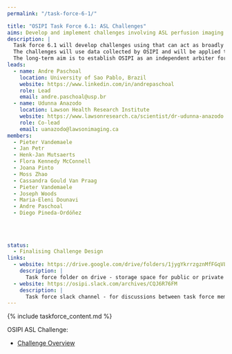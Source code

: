 ```yaml
---
permalink: "/task-force-6-1/"

title: "OSIPI Task Force 6.1: ASL Challenges"
aims: Develop and implement challenges involving ASL perfusion imaging analysis
description: |
  Task force 6.1 will develop challenges using that can act as broadly recognised benchmarks for perfusion software. This will include the development of metrics that quantify the performance of a perfusion analysis tool (eg. bias and precision on DROs, agreement with reference methods in-vivo, reproducibility on in-vivo data, processing time, etc).
  The challenges will use data collected by OSIPI and will be applied to the software tools listed in OSIPI in order to establish a set of benchmarks. 
  The long-term aim is to establish OSIPI as an independent arbiter for software solutions in perfusion imaging. 
leads:
  - name: Andre Paschoal
    location: University of Sao Pablo, Brazil
    website: https://www.linkedin.com/in/andrepaschoal
    role: Lead
    email: andre.paschoal@usp.br
  - name: Udunna Anazodo
    location: Lawson Health Research Institute
    website: https://www.lawsonresearch.ca/scientist/dr-udunna-anazodo
    role: Co-lead
    email: uanazodo@lawsonimaging.ca
members:
  - Pieter Vandemaele
  - Jan Petr
  - Henk-Jan Mutsaerts
  - Flora Kennedy McConnell
  - Joana Pinto
  - Moss Zhao
  - Cassandra Gould Van Praag
  - Pieter Vandemaele
  - Joseph Woods
  - Maria-Eleni Dounavi
  - Andre Paschoal
  - Diego Pineda-Ordóñez
  
  
  
  
status:
  - Finalising Challenge Design
links:
  - website: https://drive.google.com/drive/folders/1jygYkrrzgznMfFGqVL9Qjvpbbvmkj55q
    description: |
      Task force folder on drive - storage space for public or private documents developed by the task force.
  - website: https://osipi.slack.com/archives/CQJ6R76FM
    description: |
      Task force slack channel - for discussions between task force members.
---
```


{% include taskforce_content.md %}
<!--- Please include your task force contents below, free formatting -->

OSIPI ASL Challenge:
- [Challenge Overview](https://docs.google.com/document/d/1EtG5TVZotnvXSufboh707lAIq1imPg2CTVaMnIN01iA/edit?usp=sharing)
